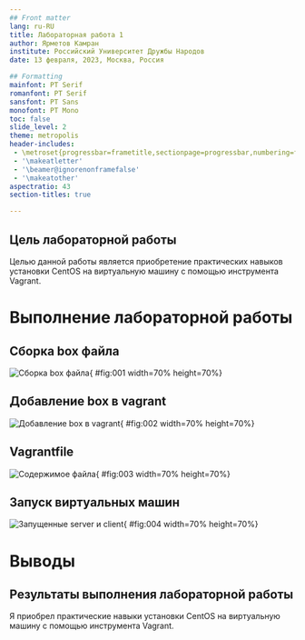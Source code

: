 ```yaml
---
## Front matter
lang: ru-RU
title: Лабораторная работа 1
author: Ярметов Камран
institute: Российский Университет Дружбы Народов
date: 13 февраля, 2023, Москва, Россия

## Formatting
mainfont: PT Serif
romanfont: PT Serif
sansfont: PT Sans
monofont: PT Mono
toc: false
slide_level: 2
theme: metropolis
header-includes: 
 - \metroset{progressbar=frametitle,sectionpage=progressbar,numbering=fraction}
 - '\makeatletter'
 - '\beamer@ignorenonframefalse'
 - '\makeatother'
aspectratio: 43
section-titles: true

---
```


## Цель лабораторной работы

Целью данной работы является приобретение практических навыков установки CentOS на виртуальную машину с помощью инструмента Vagrant.

# Выполнение лабораторной работы

## Сборка box файла

![Сборка box файла](image/01.png){ #fig:001 width=70% height=70%}

## Добавление box в vagrant

![Добавление box в vagrant](image/02.png){ #fig:002 width=70% height=70%}

## Vagrantfile

![Содержимое файла](image/03.png){ #fig:003 width=70% height=70%}

## Запуск виртуальных машин

![Запущенные server и client](image/04.png){ #fig:004 width=70% height=70%}

# Выводы

## Результаты выполнения лабораторной работы

Я приобрел практические навыки установки CentOS на виртуальную машину с помощью инструмента Vagrant.